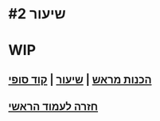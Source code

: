 # שיעור #2  
# WIP
## [הכנות מראש](prerequisite.md) | [שיעור](lesson.md) | [קוד סופי](res/final-code/TeamCode/src/main/java/org/firstinspires/ftc/teamcode/Drive.java)

## [חזרה לעמוד הראשי](https://github.com/adiaviad/thunderbolts-software-training/blob/main/README.md)
